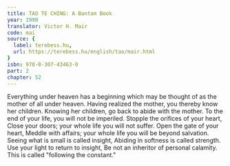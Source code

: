 ```yaml
---
title: TAO TE CHING: A Bantam Book
year: 1990
translator: Victor H. Mair
code: mai
source: {
  label: terebess.hu,
  url: https://terebess.hu/english/tao/mair.html
}
isbn: 978-0-307-43463-0
part: 2
chapter: 52
---
```

Everything under heaven has a beginning which may be thought of as the mother of all under heaven.
Having realized the mother, you thereby know her children.
Knowing her children, go back to abide with the mother.
To the end of your life, you will not be imperiled.
Stopple the orifices of your heart,
Close your doors;
your whole life you will not suffer.
Open the gate of your heart,
Meddle with affairs;
your whole life you will be beyond salvation.
Seeing what is small is called insight,
Abiding in softness is called strength.
Use your light to return to insight,
Be not an inheritor of personal calamity.
This is called "following the constant."